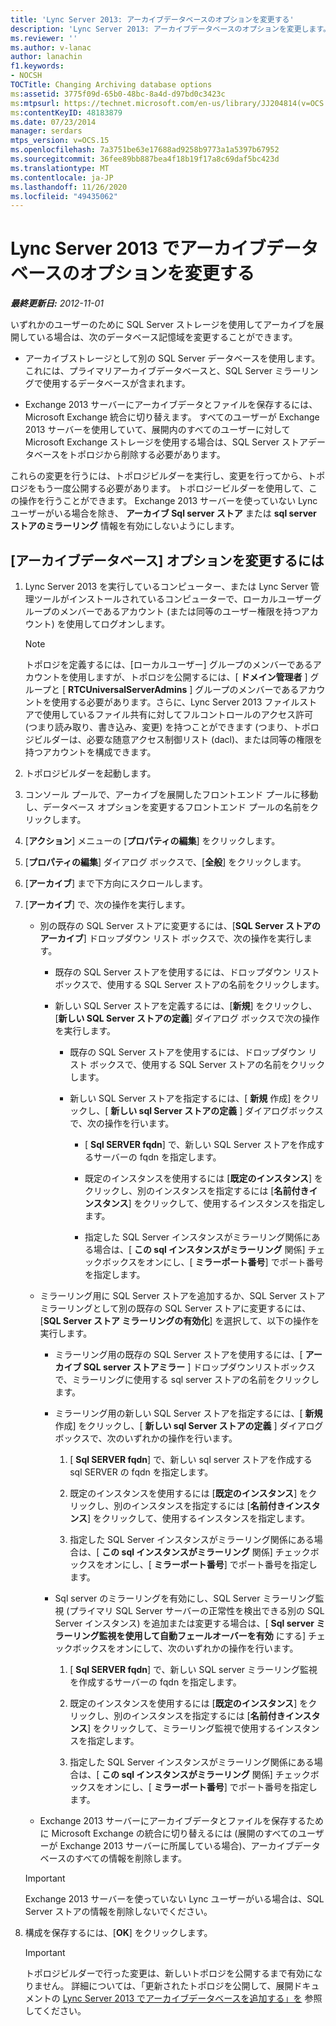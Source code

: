 ```yaml
---
title: 'Lync Server 2013: アーカイブデータベースのオプションを変更する'
description: 'Lync Server 2013: アーカイブデータベースのオプションを変更します。'
ms.reviewer: ''
ms.author: v-lanac
author: lanachin
f1.keywords:
- NOCSH
TOCTitle: Changing Archiving database options
ms:assetid: 3775f09d-65b0-48bc-8a4d-d97bd0c3423c
ms:mtpsurl: https://technet.microsoft.com/en-us/library/JJ204814(v=OCS.15)
ms:contentKeyID: 48183879
ms.date: 07/23/2014
manager: serdars
mtps_version: v=OCS.15
ms.openlocfilehash: 7a3751be63e17688ad9258b9773a1a5397b67952
ms.sourcegitcommit: 36fee89bb887bea4f18b19f17a8c69daf5bc423d
ms.translationtype: MT
ms.contentlocale: ja-JP
ms.lasthandoff: 11/26/2020
ms.locfileid: "49435062"
---
```

# <a name="changing-archiving-database-options-in-lync-server-2013"></a>Lync Server 2013 でアーカイブデータベースのオプションを変更する

<div data-xmlns="http://www.w3.org/1999/xhtml">

<div class="topic" data-xmlns="http://www.w3.org/1999/xhtml" data-msxsl="urn:schemas-microsoft-com:xslt" data-cs="https://msdn.microsoft.com/">

<div data-asp="https://msdn2.microsoft.com/asp">



</div>

<div id="mainSection">

<div id="mainBody">

<span> </span>

_**最終更新日:** 2012-11-01_

いずれかのユーザーのために SQL Server ストレージを使用してアーカイブを展開している場合は、次のデータベース記憶域を変更することができます。

  - アーカイブストレージとして別の SQL Server データベースを使用します。 これには、プライマリアーカイブデータベースと、SQL Server ミラーリングで使用するデータベースが含まれます。

  - Exchange 2013 サーバーにアーカイブデータとファイルを保存するには、Microsoft Exchange 統合に切り替えます。 すべてのユーザーが Exchange 2013 サーバーを使用していて、展開内のすべてのユーザーに対して Microsoft Exchange ストレージを使用する場合は、SQL Server ストアデータベースをトポロジから削除する必要があります。

これらの変更を行うには、トポロジビルダーを実行し、変更を行ってから、トポロジをもう一度公開する必要があります。 トポロジービルダーを使用して、この操作を行うことができます。 Exchange 2013 サーバーを使っていない Lync ユーザーがいる場合を除き、 **アーカイブ Sql server ストア** または **sql server ストアのミラーリング** 情報を有効にしないようにします。

<div>

## <a name="to-change-your-archiving-database-option"></a>[アーカイブデータベース] オプションを変更するには

1.  Lync Server 2013 を実行しているコンピューター、または Lync Server 管理ツールがインストールされているコンピューターで、ローカルユーザーグループのメンバーであるアカウント (または同等のユーザー権限を持つアカウント) を使用してログオンします。
    
    <div>
    

    > [!NOTE]  
    > トポロジを定義するには、[ローカルユーザー] グループのメンバーであるアカウントを使用しますが、トポロジを公開するには、[ <STRONG>ドメイン管理者</STRONG> ] グループと [ <STRONG>RTCUniversalServerAdmins</STRONG> ] グループのメンバーであるアカウントを使用する必要があります。さらに、Lync Server 2013 ファイルストアで使用しているファイル共有に対してフルコントロールのアクセス許可 (つまり読み取り、書き込み、変更) を持つことができます (つまり、トポロジビルダーは、必要な随意アクセス制御リスト (dacl)、または同等の権限を持つアカウントを構成できます。

    
    </div>

2.  トポロジビルダーを起動します。

3.  コンソール プールで、アーカイブを展開したフロントエンド プールに移動し、データベース オプションを変更するフロントエンド プールの名前をクリックします。

4.  [**アクション**] メニューの [**プロパティの編集**] をクリックします。

5.  [**プロパティの編集**] ダイアログ ボックスで、[**全般**] をクリックします。

6.  [**アーカイブ**] まで下方向にスクロールします。

7.  [**アーカイブ**] で、次の操作を実行します。
    
      - 別の既存の SQL Server ストアに変更するには、[**SQL Server ストアのアーカイブ**] ドロップダウン リスト ボックスで、次の操作を実行します。
        
          - 既存の SQL Server ストアを使用するには、ドロップダウン リスト ボックスで、使用する SQL Server ストアの名前をクリックします。
        
          - 新しい SQL Server ストアを定義するには、[**新規**] をクリックし、[**新しい SQL Server ストアの定義**] ダイアログ ボックスで次の操作を実行します。
            
              - 既存の SQL Server ストアを使用するには、ドロップダウン リスト ボックスで、使用する SQL Server ストアの名前をクリックします。
            
              - 新しい SQL Server ストアを指定するには、[ **新規** 作成] をクリックし、[ **新しい sql Server ストアの定義** ] ダイアログボックスで、次の操作を行います。
                
                  - [ **Sql SERVER fqdn**] で、新しい SQL Server ストアを作成するサーバーの fqdn を指定します。
                
                  - 既定のインスタンスを使用するには [**既定のインスタンス**] をクリックし、別のインスタンスを指定するには [**名前付きインスタンス**] をクリックして、使用するインスタンスを指定します。
                
                  - 指定した SQL Server インスタンスがミラーリング関係にある場合は、[ **この sql インスタンスがミラーリング** 関係] チェックボックスをオンにし、[ **ミラーポート番号**] でポート番号を指定します。
    
      - ミラーリング用に SQL Server ストアを追加するか、SQL Server ストア ミラーリングとして別の既存の SQL Server ストアに変更するには、[**SQL Server ストア ミラーリングの有効化**] を選択して、以下の操作を実行します。
        
          - ミラーリング用の既存の SQL Server ストアを使用するには、[ **アーカイブ SQL server ストアミラー** ] ドロップダウンリストボックスで、ミラーリングに使用する sql server ストアの名前をクリックします。
        
          - ミラーリング用の新しい SQL Server ストアを指定するには、[ **新規** 作成] をクリックし、[ **新しい sql Server ストアの定義** ] ダイアログボックスで、次のいずれかの操作を行います。
            
            1.  [ **Sql SERVER fqdn**] で、新しい sql server ストアを作成する sql SERVER の fqdn を指定します。
            
            2.  既定のインスタンスを使用するには [**既定のインスタンス**] をクリックし、別のインスタンスを指定するには [**名前付きインスタンス**] をクリックして、使用するインスタンスを指定します。
            
            3.  指定した SQL Server インスタンスがミラーリング関係にある場合は、[ **この sql インスタンスがミラーリング** 関係] チェックボックスをオンにし、[ **ミラーポート番号**] でポート番号を指定します。
        
          - Sql server のミラーリングを有効にし、SQL Server ミラーリング監視 (プライマリ SQL Server サーバーの正常性を検出できる別の SQL Server インスタンス) を追加または変更する場合は、[ **Sql server ミラーリング監視を使用して自動フェールオーバーを有効** にする] チェックボックスをオンにして、次のいずれかの操作を行います。
            
            1.  [ **Sql SERVER fqdn**] で、新しい SQL server ミラーリング監視を作成するサーバーの fqdn を指定します。
            
            2.  既定のインスタンスを使用するには [**既定のインスタンス**] をクリックし、別のインスタンスを指定するには [**名前付きインスタンス**] をクリックして、ミラーリング監視で使用するインスタンスを指定します。
            
            3.  指定した SQL Server インスタンスがミラーリング関係にある場合は、[ **この sql インスタンスがミラーリング** 関係] チェックボックスをオンにし、[ **ミラーポート番号**] でポート番号を指定します。
    
      - Exchange 2013 サーバーにアーカイブデータとファイルを保存するために Microsoft Exchange の統合に切り替えるには (展開のすべてのユーザーが Exchange 2013 サーバーに所属している場合)、アーカイブデータベースのすべての情報を削除します。
    
    <div>
    

    > [!IMPORTANT]  
    > Exchange 2013 サーバーを使っていない Lync ユーザーがいる場合は、SQL Server ストアの情報を削除しないでください。

    
    </div>

8.  構成を保存するには、[**OK**] をクリックします。
    
    <div>
    

    > [!IMPORTANT]  
    > トポロジビルダーで行った変更は、新しいトポロジを公開するまで有効になりません。 詳細については、「更新されたトポロジを公開して、展開ドキュメントの <A href="lync-server-2013-publishing-the-updated-topology-to-add-archiving-databases.md">Lync Server 2013 でアーカイブデータベースを追加する」を</A> 参照してください。

    
    </div>

</div>

</div>

<span> </span>

</div>

</div>

</div>

